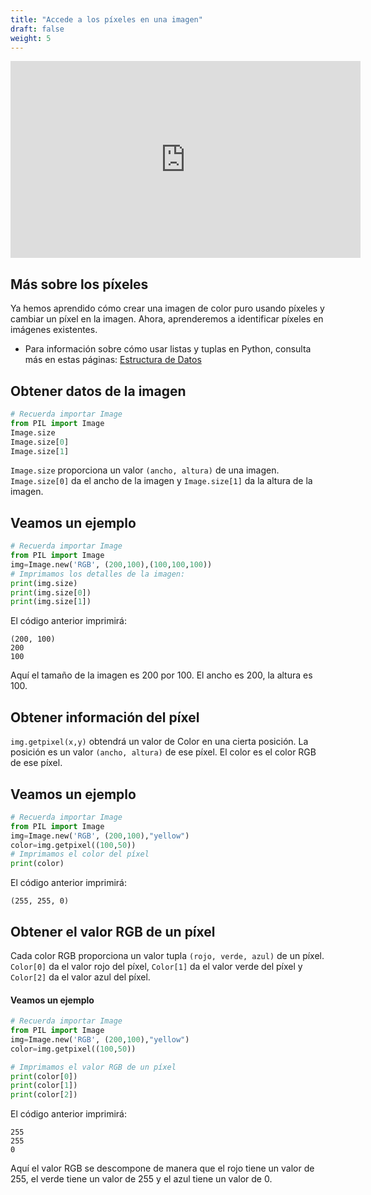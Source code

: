 ```yaml
---
title: "Accede a los píxeles en una imagen"
draft: false
weight: 5
---
```


<iframe width="560" height="315" src="https://www.youtube.com/embed/ydP3GVHLGR0" frameborder="0" allow="accelerometer; autoplay; encrypted-media; gyroscope; picture-in-picture" allowfullscreen></iframe>

## Más sobre los píxeles

Ya hemos aprendido cómo crear una imagen de color puro usando píxeles y cambiar un píxel en la imagen. Ahora, aprenderemos a identificar píxeles en imágenes existentes.

* Para información sobre cómo usar listas y tuplas en Python, consulta más en estas páginas: 
<a href="../../../python-basics/data-structures/" target="blank">Estructura de Datos</a>

## Obtener datos de la imagen 

```python
# Recuerda importar Image
from PIL import Image
Image.size
Image.size[0]
Image.size[1]
```
`Image.size` proporciona un valor `(ancho, altura)` de una imagen. `Image.size[0]` da el ancho de la imagen y `Image.size[1]` da la altura de la imagen.

## Veamos un ejemplo

```python
# Recuerda importar Image
from PIL import Image
img=Image.new('RGB', (200,100),(100,100,100))
# Imprimamos los detalles de la imagen:
print(img.size) 
print(img.size[0])
print(img.size[1])
```

El código anterior imprimirá:  
```  
(200, 100)  
200  
100  
```
Aquí el tamaño de la imagen es 200 por 100. El ancho es 200, la altura es 100.

## Obtener información del píxel

`img.getpixel(x,y)` obtendrá un valor de Color en una cierta posición. La posición es un valor `(ancho, altura)` de ese píxel. El color es el color RGB de ese píxel.

## Veamos un ejemplo

```python
# Recuerda importar Image
from PIL import Image
img=Image.new('RGB', (200,100),"yellow")
color=img.getpixel((100,50))
# Imprimamos el color del píxel
print(color)
```

El código anterior imprimirá:   
```
(255, 255, 0)
```

## Obtener el valor RGB de un píxel 

Cada color RGB proporciona un valor tupla `(rojo, verde, azul)` de un píxel. `Color[0]` da el valor rojo del píxel, `Color[1]` da el valor verde del píxel y `Color[2]` da el valor azul del píxel.

#### Veamos un ejemplo

```python
# Recuerda importar Image
from PIL import Image
img=Image.new('RGB', (200,100),"yellow")
color=img.getpixel((100,50))

# Imprimamos el valor RGB de un píxel
print(color[0])
print(color[1])
print(color[2])
```

El código anterior imprimirá:   
```
255
255
0
```
Aquí el valor RGB se descompone de manera que el rojo tiene un valor de 255, el verde tiene un valor de 255 y el azul tiene un valor de 0.  